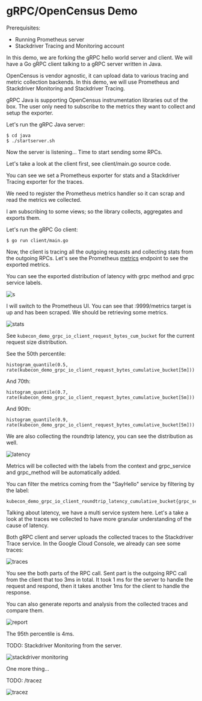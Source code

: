 # gRPC/OpenCensus Demo

Prerequisites:

* Running Prometheus server
* Stackdriver Tracing and Monitoring account

In this demo, we are forking the gRPC hello world server and client.
We will have a Go gRPC client talking to a gRPC server written in Java.

OpenCensus is vendor agnostic, it can upload data to various
tracing and metric collection backends. In this demo, we will
use Prometheus and Stackdriver Monitoring and Stackdriver Tracing.

gRPC Java is supporting OpenCensus instrumentation libraries out
of the box. The user only need to subscribe to the metrics they
want to collect and setup the exporter.

Let's run the gRPC Java server:

```
$ cd java
$ ./startserver.sh
```

Now the server is listening... Time to start sending some RPCs.

Let's take a look at the client first, see client/main.go source code.

You can see we set a Prometheus exporter for stats and a Stackdriver
Tracing exporter for the traces.

We need to register the Prometheus metrics handler so it can
scrap and read the metrics we collected.

I am subscribing to some views; so the library collects,
aggregates and exports them.

Let's run the gRPC Go client:

```
$ go run client/main.go
```

Now, the client is tracing all the outgoing requests and collecting
stats from the outgoing RPCs. Let's see the Prometheus [metrics](http://localhost:9999/metrics)
endpoint to see the exported metrics.

You can see the exported distribution of latency with grpc method and grpc service labels.

![s](https://i.imgur.com/bkaP7an.png)

I will switch to the Prometheus UI. You can see that :9999/metrics target is
up and has been scraped. We should be retrieving some metrics.

![stats](https://i.imgur.com/JpLy8E0.png)


See `kubecon_demo_grpc_io_client_request_bytes_cum_bucket` for the current
request size distribution.

See the 50th percentile:

```
histogram_quantile(0.5, rate(kubecon_demo_grpc_io_client_request_bytes_cumulative_bucket[5m]))
```

And 70th:

```
histogram_quantile(0.7, rate(kubecon_demo_grpc_io_client_request_bytes_cumulative_bucket[5m]))
```

And 90th:

```
histogram_quantile(0.9, rate(kubecon_demo_grpc_io_client_request_bytes_cumulative_bucket[5m]))
```

We are also collecting the roundtrip latency, you can see the distribution as well.

![latency](https://i.imgur.com/LEqtb3d.png)

Metrics will be collected with the labels from the context
and grpc_service and grpc_method will be automatically added.

You can filter the metrics coming from the "SayHello" service by
filtering by the label:

```
kubecon_demo_grpc_io_client_roundtrip_latency_cumulative_bucket{grpc_service="SayHello"}
```

Talking about latency, we have a multi service system here.
Let's a take a look at the traces we collected to have more granular
understanding of the cause of latency.

Both gRPC client and server uploads the collected traces to the Stackdriver
Trace service. In the Google Cloud Console, we already can see some traces:

![traces](https://i.imgur.com/MB8dRki.png)

You see the both parts of the RPC call. Sent part is the outgoing
RPC call from the client that too 3ms in total. It took 1 ms for the
server to handle the request and respond, then it takes another 1ms
for the client to handle the response.

You can also generate reports and analysis from the collected traces and compare them.

![report](https://i.imgur.com/ip0LZ4G.png)

The 95th percentile is 4ms.

TODO: Stackdriver Monitoring from the server.

![stackdriver monitoring](https://i.imgur.com/n3CZzNl.png)

One more thing...

TODO: /tracez

![tracez](https://i.imgur.com/iQiprU5.png)

